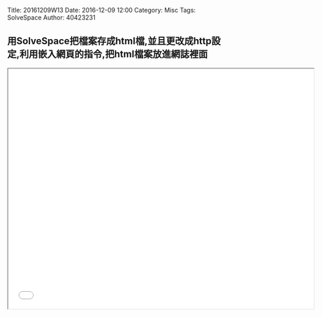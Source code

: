 Title: 20161209W13
Date: 2016-12-09 12:00
Category: Misc
Tags: SolveSpace
Author: 40423231

<h2>用SolveSpace把檔案存成html檔,並且更改成http設定,利用嵌入網頁的指令,把html檔案放進網誌裡面</h2>
<iframe src="../w12/w12-1.html" width="700" height="550"></iframe>


